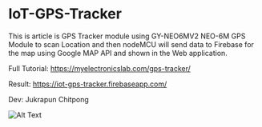 # IoT-GPS-Tracker
This is article is GPS Tracker module using GY-NEO6MV2 NEO-6M GPS Module to scan Location and then nodeMCU will send data to Firebase for the map using Google MAP API and shown in the Web application.

Full Tutorial: https://myelectronicslab.com/gps-tracker/

Result: https://iot-gps-tracker.firebaseapp.com/

Dev: Jukrapun Chitpong

![Alt Text](https://firebasestorage.googleapis.com/v0/b/iot-gps-tracker.appspot.com/o/IoT_GPS_055.jpg?alt=media&token=d6ce1c8a-df89-4ae8-b90d-178e5ff7fca9)
